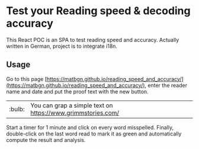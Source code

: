 # Test your Reading speed & decoding accuracy

This React POC is an SPA to test reading speed and accuracy. Actually written in German, project is to integrate i18n.

## Usage
Go to this page [https://matbgn.github.io/reading_speed_and_accuracy/](https://matbgn.github.io/reading_speed_and_accuracy/), enter the reader name and date and put the proof text with the new button.

<table border="0">
  <tr>
    <td>:bulb:</td>
    <td>You can grap a simple text on <a href="https://www.grimmstories.com/">https://www.grimmstories.com/</a></td>
  </tr>
</table>

Start a timer for 1 minute and click on every word misspelled. Finally, double-click on the last word read to mark it as green and automatically compute the result and analysis.
